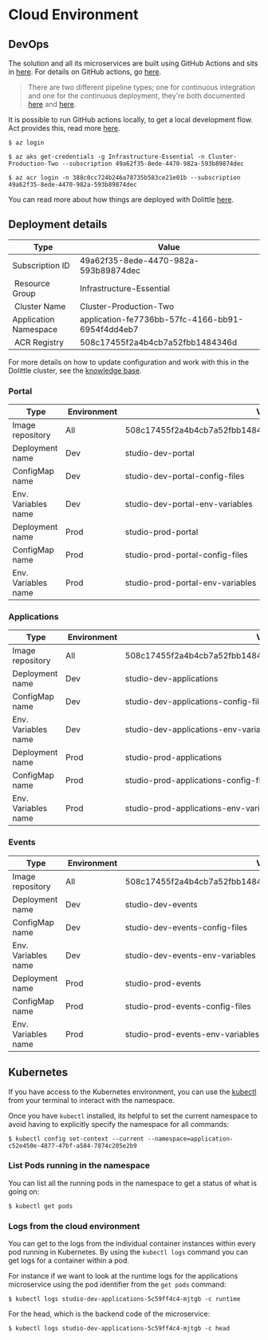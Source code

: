 # Cloud Environment

## DevOps

The solution and all its microservices are built using GitHub Actions and sits in [here](../.github/workflows).
For details on GitHub actions, go [here](https://github.com/features/actions).

> There are two different pipeline types; one for continuous integration and one for the continuous deployment, they're
> both documented [here](./continuous-integration.md) and [here](./continuous-deployment.md).

It is possible to run GitHub actions locally, to get a local development flow. Act provides this, read more [here](https://github.com/nektos/act).

```shell
$ az login

$ az aks get-credentials -g Infrastructure-Essential -n Cluster-Production-Two --subscription 49a62f35-8ede-4470-982a-593b89874dec

$ az acr login -n 388c0cc724b246a78735b583ce21e01b --subscription 49a62f35-8ede-4470-982a-593b89874dec
```

You can read more about how things are deployed with Dolittle [here](https://dolittle.freshdesk.com/support/solutions/articles/48000983717-how-to-deploy-an-application-in-the-dolittle-paas).

## Deployment details

| Type | Value |
| ---- | ----- |
| Subscription ID | 49a62f35-8ede-4470-982a-593b89874dec |
| Resource Group | Infrastructure-Essential |
| Cluster Name | Cluster-Production-Two |
| Application Namespace | application-fe7736bb-57fc-4166-bb91-6954f4dd4eb7 |
| ACR Registry | 508c17455f2a4b4cb7a52fbb1484346d |

For more details on how to update configuration and work with this in the Dolittle cluster, see the [knowledge base](https://dolittle.freshdesk.com/support/home).

### Portal

| Type | Environment | Value |
| ---- | ----------- | ----- |
| Image repository | All | 508c17455f2a4b4cb7a52fbb1484346d.azurecr.io/dolittle/studio/harvest |
| Deployment name  | Dev | studio-dev-portal |
| ConfigMap name   | Dev | studio-dev-portal-config-files |
| Env. Variables name | Dev | studio-dev-portal-env-variables |
| Deployment name  | Prod | studio-prod-portal |
| ConfigMap name   | Prod | studio-prod-portal-config-files |
| Env. Variables name | Prod | studio-prod-portal-env-variables |

### Applications

| Type | Environment | Value |
| ---- | ----------- | ----- |
| Image repository | All | 508c17455f2a4b4cb7a52fbb1484346d.azurecr.io/dolittle/studio/harvest |
| Deployment name  | Dev | studio-dev-applications |
| ConfigMap name   | Dev | studio-dev-applications-config-files |
| Env. Variables name | Dev | studio-dev-applications-env-variables |
| Deployment name  | Prod | studio-prod-applications |
| ConfigMap name   | Prod | studio-prod-applications-config-files |
| Env. Variables name | Prod | studio-prod-applications-env-variables |

### Events

| Type | Environment | Value |
| ---- | ----------- | ----- |
| Image repository | All | 508c17455f2a4b4cb7a52fbb1484346d.azurecr.io/dolittle/studio/harvest |
| Deployment name  | Dev | studio-dev-events |
| ConfigMap name   | Dev | studio-dev-events-config-files |
| Env. Variables name | Dev | studio-dev-events-env-variables |
| Deployment name  | Prod | studio-prod-events |
| ConfigMap name   | Prod | studio-prod-events-config-files |
| Env. Variables name | Prod | studio-prod-events-env-variables |

## Kubernetes

If you have access to the Kubernetes environment, you can use the [kubectl](https://kubernetes.io/docs/tasks/tools/install-kubectl/)
from your terminal to interact with the namespace.

Once you have `kubectl` installed, its helpful to set the current namespace to avoid having to explicitly specify the namespace
for all commands:

```shell
$ kubectl config set-context --current --namespace=application-c52e450e-4877-47bf-a584-7874c205e2b9
```

### List Pods running in the namespace

You can list all the running pods in the namespace to get a status of what is going on:

```shell
$ kubectl get pods
```

### Logs from the cloud environment

You can get to the logs from the individual container instances within every pod running in Kubernetes.
By using the `kubectl logs` command you can get logs for a container within a pod.

For instance if we want to look at the runtime logs for the applications microservice using the pod identifier from the `get pods` command:

```shell
$ kubectl logs studio-dev-applications-5c59ff4c4-mjtgb -c runtime
```

For the head, which is the backend code of the microservice:

```shell
$ kubectl logs studio-dev-applications-5c59ff4c4-mjtgb -c head
```
